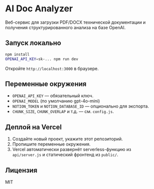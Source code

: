 # AI Doc Analyzer

Веб-сервис для загрузки PDF/DOCX технической документации и получения структурированного анализа на базе OpenAI.

## Запуск локально

```bash
npm install
OPENAI_API_KEY=sk-... npm run dev
```

Откройте `http://localhost:3000` в браузере.

## Переменные окружения

* `OPENAI_API_KEY` — обязательный ключ.
* `OPENAI_MODEL` (по умолчанию gpt-4o-mini)
* `NOTION_TOKEN` и `NOTION_DATABASE_ID` — опционально для экспорта.
* `CHUNK_SIZE`, `CHUNK_OVERLAP` и т.д. — см. `config.js`.

## Деплой на Vercel

1. Создайте новый проект, укажите этот репозиторий.
2. Пропишите переменные окружения.
3. Vercel автоматически развернёт serverless-функцию из `api/server.js` и статический фронтенд из `public/`.

## Лицензия
MIT 